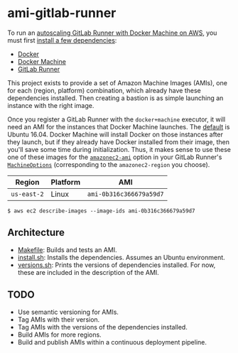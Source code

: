 # ami-gitlab-runner

To run an [autoscaling GitLab Runner with Docker Machine on
AWS](https://docs.gitlab.com/runner/configuration/runner_autoscale_aws),
you must first [install a few
dependencies](https://docs.gitlab.com/runner/configuration/runner_autoscale_aws/#prepare-the-bastion-instance):

- [Docker](https://docs.docker.com/install/linux/docker-ce/ubuntu/#install-using-the-repository)
- [Docker Machine](https://docs.docker.com/machine/install-machine/#install-machine-directly)
- [GitLab Runner](https://docs.gitlab.com/runner/install/linux-repository.html)

This project exists to provide a set of Amazon Machine Images (AMIs), one for
each (region, platform) combination, which already have these dependencies
installed. Then creating a bastion is as simple launching an instance with the
right image.

Once you register a GitLab Runner with the `docker+machine` executor, it will
need an AMI for the instances that Docker Machine launches. The
[default](https://docs.docker.com/machine/drivers/aws/#default-amis) is Ubuntu
16.04. Docker Machine will install Docker on those instances after they
launch, but if they already have Docker installed from their image, then
you'll save some time during initialization. Thus, it makes sense to use these
one of these images for the
[`amazonec2-ami`](https://docs.docker.com/machine/drivers/aws/#options) option
in your GitLab Runner's
[`MachineOptions`](https://docs.gitlab.com/runner/configuration/advanced-configuration.html#the-runnersmachine-section)
(corresponding to the `amazonec2-region` you choose).

| Region | Platform | AMI |
|--------|----------|-----|
| `us-east-2` | Linux | `ami-0b316c366679a59d7` |

```shell
$ aws ec2 describe-images --image-ids ami-0b316c366679a59d7
```


## Architecture

- [Makefile](./Makefile): Builds and tests an AMI.
- [install.sh](./install.sh): Installs the dependencies. Assumes an Ubuntu
    environment.
- [versions.sh](./versions.sh): Prints the versions of dependencies installed.
    For now, these are included in the description of the AMI.


## TODO

- Use semantic versioning for AMIs.
- Tag AMIs with their version.
- Tag AMIs with the versions of the dependencies installed.
- Build AMIs for more regions.
- Build and publish AMIs within a continuous deployment pipeline.
